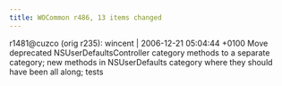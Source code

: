 ```yaml
---
title: WOCommon r486, 13 items changed
---
```


r1481@cuzco (orig r235): wincent | 2006-12-21 05:04:44 +0100 Move deprecated NSUserDefaultsController category methods to a separate category; new methods in NSUserDefaults category where they should have been all along; tests

